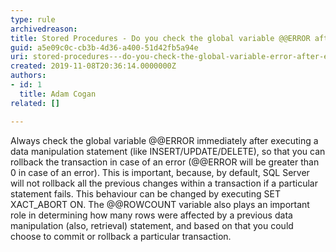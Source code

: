 ```yaml
---
type: rule
archivedreason: 
title: Stored Procedures - Do you check the global variable @@ERROR after executing a data manipulation statement?
guid: a5e09c0c-cb3b-4d36-a400-51d42fb5a94e
uri: stored-procedures---do-you-check-the-global-variable-error-after-executing-a-data-manipulation-statement
created: 2019-11-08T20:36:14.0000000Z
authors:
- id: 1
  title: Adam Cogan
related: []

---
```



<p class="ssw15-rteElement-P">Always check the global variable @@ERROR immediately after executing a data manipulation statement (like INSERT/UPDATE/DELETE), so that you can rollback the transaction in case of an error (@@ERROR will be greater than 0 in case of an error). This is important, because, by default, SQL Server will not rollback all the previous changes within a transaction if a particular statement fails. This behaviour can be changed by executing SET XACT_ABORT ON. The @@ROWCOUNT variable also plays an important role in determining how many rows were affected by a previous data manipulation (also, retrieval) statement, and based on that you could choose to commit or rollback a particular transaction.​​<br></p>
<br><excerpt class='endintro'></excerpt><br>



